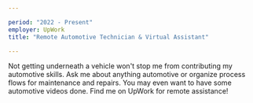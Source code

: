 ```yaml
---

period: "2022 - Present"
employer: UpWork
title: "Remote Automotive Technician & Virtual Assistant"

---
```


Not getting underneath a vehicle won't stop me from contributing my automotive skills. Ask me about anything automotive or organize process flows for maintenance and repairs.  You may even want to have some automotive videos done.  Find me on UpWork for remote assistance! 
